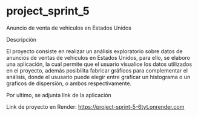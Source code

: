 # project_sprint_5

Anuncio de venta de vehiculos en Estados Unidos

Descripción

El proyecto consiste en realizar un análisis exploratorio sobre datos de anuncios de ventas de vehiculos en Estados Unidos, para ello, se elaboro una aplicación, la cual permite que el usuario visualice los datos utilizados en el proyecto,
además posibilita fabricar gráficos para complementar el análisis, donde el ususario puede elegir entre graficar un histograma o un graficos de dispersión, o ambos respectivamente.

Por ultimo, se adjunta link de la aplicación

Link de proyecto en Render: https://project-sprint-5-6tyt.onrender.com